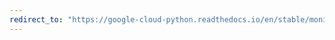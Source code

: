 ```yaml
---
redirect_to: "https://google-cloud-python.readthedocs.io/en/stable/monitoring/resource.html"
---
```

